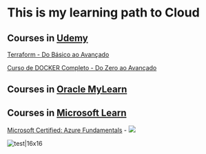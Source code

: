 # This is my learning path to Cloud

## Courses in [Udemy](https://www.udemy.com/)

[Terraform - Do Básico ao Avançado](https://www.udemy.com/course/terraform-do-basico-ao-avancado/?couponCode=SKILLS4SALEB) 

[Curso de DOCKER Completo - Do Zero ao Avançado](https://www.udemy.com/course/docker-zero-avancado/?couponCode=SKILLS4SALEB) 

## Courses in [Oracle MyLearn](https://mylearn.oracle.com/ou/home)

## Courses in [Microsoft Learn](https://learn.microsoft.com/)

[Microsoft Certified: Azure Fundamentals](https://learn.microsoft.com/pt-br/credentials/certifications/azure-fundamentals/?practice-assessment-type=certification) - [![](https://learn.microsoft.com/favicon.ico)](https://learn.microsoft.com/api/credentials/share/pt-br/HeitorRapcinski/DE51A9FE23657F98?sharingId=44A36E9198D085BB)


![test|16x16](https://learn.microsoft.com/favicon.ico)
